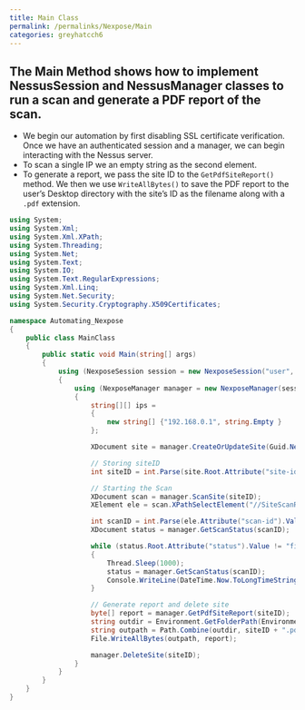 ```yaml
---
title: Main Class
permalink: /permalinks/Nexpose/Main
categories: greyhatcch6
---
```


## The Main Method shows how to implement NessusSession and NessusManager classes to run a scan and generate a PDF report of the scan.

* We begin our automation by first disabling SSL certificate verification. Once we have an authenticated session and a manager, we can begin interacting with the Nessus server.
* To scan a single IP we an empty string as the second element.
* To generate a report, we pass the site ID to the `GetPdfSiteReport()` method. We then
we use `WriteAllBytes()` to save the PDF report to the user’s Desktop directory with the site’s ID as the filename along with a `.pdf` extension.

```csharp
using System;
using System.Xml;
using System.Xml.XPath;
using System.Threading;
using System.Net;
using System.Text;
using System.IO;
using System.Text.RegularExpressions;
using System.Xml.Linq;
using System.Net.Security;
using System.Security.Cryptography.X509Certificates;

namespace Automating_Nexpose
{
    public class MainClass
    {
        public static void Main(string[] args)
        {
            using (NexposeSession session = new NexposeSession("user", "password", "127.0.0.1"))
            {
                using (NexposeManager manager = new NexposeManager(session))
                {
                    string[][] ips =
                    {
                        new string[] {"192.168.0.1", string.Empty }
                    };

                    XDocument site = manager.CreateOrUpdateSite(Guid.NewGuid().ToString(), null, ips);

                    // Storing siteID
                    int siteID = int.Parse(site.Root.Attribute("site-id").Value);

                    // Starting the Scan
                    XDocument scan = manager.ScanSite(siteID);
                    XElement ele = scan.XPathSelectElement("//SiteScanResponse/Scan");

                    int scanID = int.Parse(ele.Attribute("scan-id").Value);
                    XDocument status = manager.GetScanStatus(scanID);

                    while (status.Root.Attribute("status").Value != "finished")
                    {
                        Thread.Sleep(1000);
                        status = manager.GetScanStatus(scanID);
                        Console.WriteLine(DateTime.Now.ToLongTimeString() + ": " + status.ToString());
                    }

                    // Generate report and delete site
                    byte[] report = manager.GetPdfSiteReport(siteID);
                    string outdir = Environment.GetFolderPath(Environment.SpecialFolder.DesktopDirectory);
                    string outpath = Path.Combine(outdir, siteID + ".pdf");
                    File.WriteAllBytes(outpath, report);

                    manager.DeleteSite(siteID);
                }
            }
        }
    }
}
```
